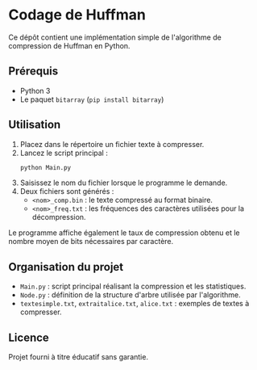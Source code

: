 # Codage de Huffman

Ce dépôt contient une implémentation simple de l'algorithme de compression de Huffman en Python.

## Prérequis

- Python 3
- Le paquet `bitarray` (`pip install bitarray`)

## Utilisation

1. Placez dans le répertoire un fichier texte à compresser.
2. Lancez le script principal :
   ```bash
   python Main.py
   ```
3. Saisissez le nom du fichier lorsque le programme le demande.
4. Deux fichiers sont générés :
   - `<nom>_comp.bin` : le texte compressé au format binaire.
   - `<nom>_freq.txt` : les fréquences des caractères utilisées pour la décompression.

Le programme affiche également le taux de compression obtenu et le nombre moyen de bits nécessaires par caractère.

## Organisation du projet

- `Main.py` : script principal réalisant la compression et les statistiques.
- `Node.py` : définition de la structure d'arbre utilisée par l'algorithme.
- `textesimple.txt`, `extraitalice.txt`, `alice.txt` : exemples de textes à compresser.

## Licence

Projet fourni à titre éducatif sans garantie.

